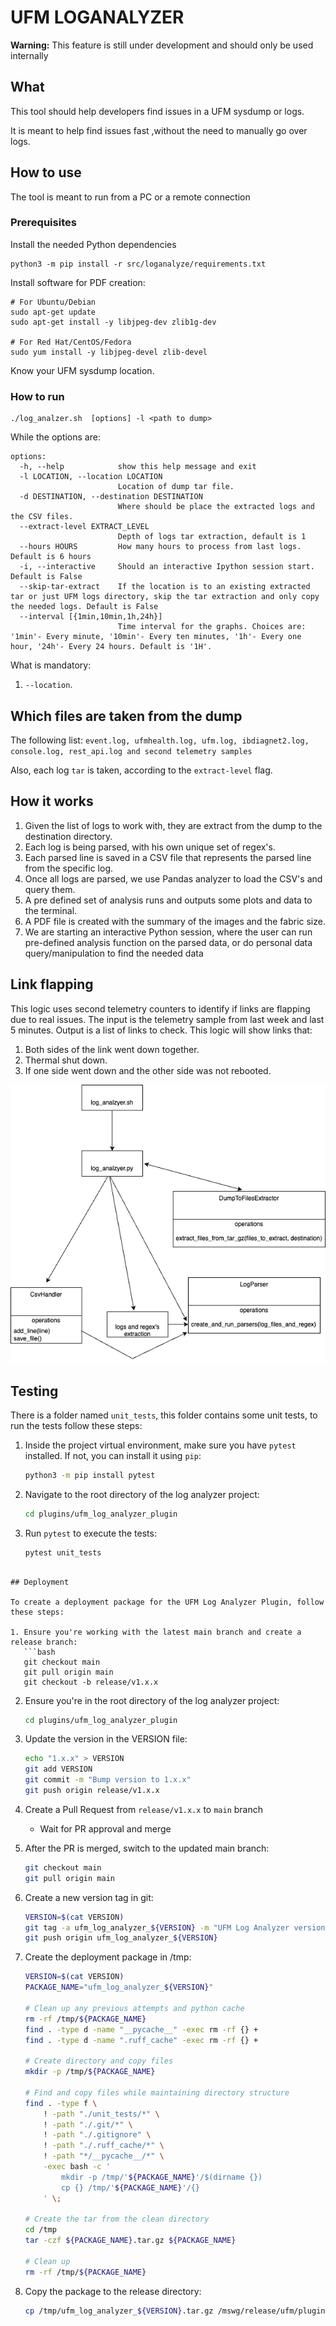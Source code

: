 # UFM LOGANALYZER

**Warning:** This feature is still under development and should only be used internally

## What
This tool should help developers find issues in a UFM sysdump or logs.

It is meant to help find issues fast ,without the need to manually go over logs.

## How to use
The tool is meant to run from a PC or a remote connection

### Prerequisites
Install the needed Python dependencies
```
python3 -m pip install -r src/loganalyze/requirements.txt
```
Install software for PDF creation:
```
# For Ubuntu/Debian
sudo apt-get update
sudo apt-get install -y libjpeg-dev zlib1g-dev

# For Red Hat/CentOS/Fedora
sudo yum install -y libjpeg-devel zlib-devel
```
Know your UFM sysdump location.

### How to run
```
./log_analzer.sh  [options] -l <path to dump>
```

While the options are:
```
options:
  -h, --help            show this help message and exit
  -l LOCATION, --location LOCATION
                        Location of dump tar file.
  -d DESTINATION, --destination DESTINATION
                        Where should be place the extracted logs and the CSV files.
  --extract-level EXTRACT_LEVEL
                        Depth of logs tar extraction, default is 1
  --hours HOURS         How many hours to process from last logs. Default is 6 hours
  -i, --interactive     Should an interactive Ipython session start. Default is False
  --skip-tar-extract    If the location is to an existing extracted tar or just UFM logs directory, skip the tar extraction and only copy the needed logs. Default is False
  --interval [{1min,10min,1h,24h}]
                        Time interval for the graphs. Choices are: '1min'- Every minute, '10min'- Every ten minutes, '1h'- Every one hour, '24h'- Every 24 hours. Default is '1H'.
  ```

What is mandatory:
1. `--location`.

## Which files are taken from the dump
The following list: `event.log, ufmhealth.log, ufm.log, ibdiagnet2.log, console.log, rest_api.log and second telemetry samples`

Also, each log `tar` is taken, according to the `extract-level` flag.
## How it works
1. Given the list of logs to work with, they are extract from the dump to the destination directory.
2. Each log is being parsed, with his own unique set of regex's.
3. Each parsed line is saved in a CSV file that represents the parsed line from the specific log.
4. Once all logs are parsed, we use Pandas analyzer to load the CSV's and query them.
5. A pre defined set of analysis runs and outputs some plots and data to the terminal.
6. A PDF file is created with the summary of the images and the fabric size.
7. We are starting an interactive Python session, where the user can run pre-defined analysis function on the parsed data, or do personal data query/manipulation to find the needed data

## Link flapping
This logic uses second telemetry counters to identify if links are flapping due to real issues.
The input is the telemetry sample from last week and last 5 minutes.
Output is a list of links to check.
This logic will show links that:
1. Both sides of the link went down together.
2. Thermal shut down.
3. If one side went down and the other side was not rebooted.

![Tool flow](img/loganalzer.png)

## Testing

There is a folder named `unit_tests`, this folder contains some unit tests, to run the tests follow these steps:

1. Inside the project virtual environment, make sure you have `pytest` installed.
  If not, you can install it using `pip`:
   ```bash
   python3 -m pip install pytest 
2. Navigate to the root directory of the log analyzer project:
    ```bash
    cd plugins/ufm_log_analyzer_plugin
3. Run `pytest` to execute the tests:
    ```bash
    pytest unit_tests
```

## Deployment

To create a deployment package for the UFM Log Analyzer Plugin, follow these steps:

1. Ensure you're working with the latest main branch and create a release branch:
   ```bash
   git checkout main
   git pull origin main
   git checkout -b release/v1.x.x
   ```

2. Ensure you're in the root directory of the log analyzer project:
   ```bash
   cd plugins/ufm_log_analyzer_plugin
   ```

3. Update the version in the VERSION file:
   ```bash
   echo "1.x.x" > VERSION
   git add VERSION
   git commit -m "Bump version to 1.x.x"
   git push origin release/v1.x.x
   ```

4. Create a Pull Request from `release/v1.x.x` to `main` branch
   - Wait for PR approval and merge

5. After the PR is merged, switch to the updated main branch:
   ```bash
   git checkout main
   git pull origin main
   ```

6. Create a new version tag in git:
   ```bash
   VERSION=$(cat VERSION)
   git tag -a ufm_log_analyzer_${VERSION} -m "UFM Log Analyzer version ${VERSION} release"
   git push origin ufm_log_analyzer_${VERSION}
   ```

7. Create the deployment package in /tmp:
   ```bash
   VERSION=$(cat VERSION)
   PACKAGE_NAME="ufm_log_analyzer_${VERSION}"
   
   # Clean up any previous attempts and python cache
   rm -rf /tmp/${PACKAGE_NAME}
   find . -type d -name "__pycache__" -exec rm -rf {} +
   find . -type d -name ".ruff_cache" -exec rm -rf {} +
   
   # Create directory and copy files
   mkdir -p /tmp/${PACKAGE_NAME}
   
   # Find and copy files while maintaining directory structure
   find . -type f \
       ! -path "./unit_tests/*" \
       ! -path "./.git/*" \
       ! -path "./.gitignore" \
       ! -path "./.ruff_cache/*" \
       ! -path "*/__pycache__/*" \
       -exec bash -c '
           mkdir -p /tmp/'${PACKAGE_NAME}'/$(dirname {})
           cp {} /tmp/'${PACKAGE_NAME}'/{}
       ' \;
   
   # Create the tar from the clean directory
   cd /tmp
   tar -czf ${PACKAGE_NAME}.tar.gz ${PACKAGE_NAME}
   
   # Clean up
   rm -rf /tmp/${PACKAGE_NAME}
   ```

8. Copy the package to the release directory:
   ```bash
   cp /tmp/ufm_log_analyzer_${VERSION}.tar.gz /mswg/release/ufm/plugins/log_analyzer/
   ```
